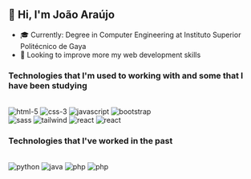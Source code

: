 ## 👋 Hi, I'm João Araújo

- 🎓 Currently: Degree in Computer Engineering at Instituto Superior Politécnico de Gaya
- 👀 Looking to improve more my web development skills

### Technologies that I'm used to working with and some that I have been studying
<div style="display: inline_block"><br/>
    <img alt="html-5" src="https://img.shields.io/badge/HTML5-E34F26?style=for-the-badge&logo=html5&logoColor=white"/>
    <img alt="css-3" src="https://img.shields.io/badge/CSS3-1572B6?style=for-the-badge&logo=css3&logoColor=white"/>
    <img alt="javascript" src="https://img.shields.io/badge/JavaScript-F7DF1E?style=for-the-badge&logo=javascript&logoColor=black"/>
    <img alt="bootstrap" src="https://img.shields.io/badge/Bootstrap-563D7C?style=for-the-badge&logo=bootstrap&logoColor=white"/></br>
    <img alt="sass" src="https://img.shields.io/badge/Sass-CC6699?style=for-the-badge&logo=sass&logoColor=white"/>
    <img alt="tailwind" src="https://img.shields.io/badge/Tailwind_CSS-38B2AC?style=for-the-badge&logo=tailwind-css&logoColor=white"/>
    <img alt="react" src="https://img.shields.io/badge/React-20232A?style=for-the-badge&logo=react&logoColor=61DAFB"/>
    <img alt="react" src="https://img.shields.io/badge/Figma-F24E1E?style=for-the-badge&logo=figma&logoColor=white"/></br>
</div>

### Technologies that I've worked in the past
<div style="display: inline_block"><br/>
    <img alt="python" src="https://img.shields.io/badge/Python-3776AB?style=for-the-badge&logo=python&logoColor=white"/>
    <img alt="java" src="https://img.shields.io/badge/Java-ED8B00?style=for-the-badge&logo=openjdk&logoColor=white"/>
    <img alt="php" src="https://img.shields.io/badge/PHP-777BB4?style=for-the-badge&logo=php&logoColor=white"/>
    <img alt="php" src="https://img.shields.io/badge/MySQL-00000F?style=for-the-badge&logo=mysql&logoColor=white"/>
</div>
